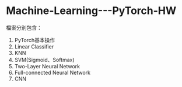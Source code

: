 # Machine-Learning---PyTorch-HW
檔案分別包含：
1. PyTorch基本操作
2. Linear Classifier
3. KNN
4. SVM(Sigmoid、Softmax)
5. Two-Layer Neural Network
6. Full-connected Neural Network
7. CNN
